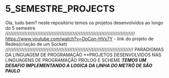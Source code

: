 # 5_SEMESTRE_PROJECTS
Ola, tudo bem? neste repositório temos os projetos desenvolvidos ao longo do 5 semestre /////////////////////////////////////////////////////////////////////////////////
https://www.youtube.com/watch?v=OpCqn-HVx7Y - link do projeto de Redes(criação de um Socket) 
////////////////////////////////////////////////////////////////////////////////
PARADIGMAS DA LINGUAGEM DE PROGRAMAÇÃO 
**PROJETOS DESENVOLVIDOS NAS LINGUAGENS DE PROGRAMAÇÃO PROLOG E SCHEME 
***TEMOS UM DESAFIO IMPLEMENTANDO A LOGICA DA LINHA DO METRÔ DE SÃO PAULO***
